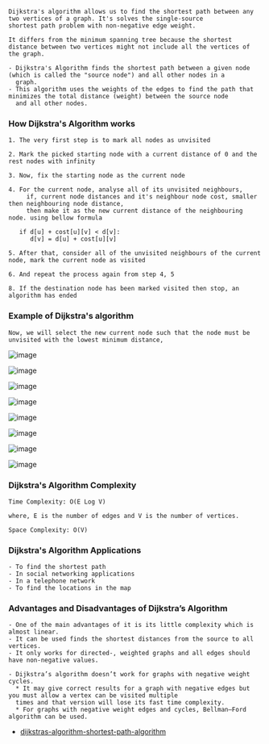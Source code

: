 ```
Dijkstra's algorithm allows us to find the shortest path between any two vertices of a graph. It's solves the single-source 
shortest path problem with non-negative edge weight.

It differs from the minimum spanning tree because the shortest distance between two vertices might not include all the vertices of
the graph.

- Dijkstra's Algorithm finds the shortest path between a given node (which is called the "source node") and all other nodes in a 
  graph.
- This algorithm uses the weights of the edges to find the path that minimizes the total distance (weight) between the source node 
  and all other nodes.
```
### How Dijkstra's Algorithm works
```
1. The very first step is to mark all nodes as unvisited

2. Mark the picked starting node with a current distance of 0 and the rest nodes with infinity

3. Now, fix the starting node as the current node

4. For the current node, analyse all of its unvisited neighbours,
     if, current node distances and it's neighbour node cost, smaller then neighbouring node distance, 
     then make it as the new current distance of the neighbouring node. using bellow formula
     
   if d[u] + cost[u][v] < d[v]:
      d[v] = d[u] + cost[u][v]
      
5. After that, consider all of the unvisited neighbours of the current node, mark the current node as visited

6. And repeat the process again from step 4, 5

8. If the destination node has been marked visited then stop, an algorithm has ended
```

### Example of Dijkstra's algorithm 
```
Now, we will select the new current node such that the node must be unvisited with the lowest minimum distance,
```
![image](https://user-images.githubusercontent.com/59710234/184418916-a5321816-46f4-4226-8580-936f107ccc4e.png)

![image](https://user-images.githubusercontent.com/59710234/184418975-589abb17-a1bb-45f0-885e-100a41b1e92d.png)

![image](https://user-images.githubusercontent.com/59710234/184419105-28452a01-83e5-4ccd-b0d0-fde4f90fe3ee.png)

![image](https://user-images.githubusercontent.com/59710234/184419238-006ff57f-82fe-435a-8b11-e103ab1d8155.png)

![image](https://user-images.githubusercontent.com/59710234/184419302-2d608da3-465c-4982-abee-068a5cee086f.png)

![image](https://user-images.githubusercontent.com/59710234/184419406-5800bb52-f0a1-46bf-8945-d38d34ff67a5.png)

![image](https://user-images.githubusercontent.com/59710234/184419539-22e46808-ef2d-40c1-bd08-1e3a3b420945.png)

![image](https://user-images.githubusercontent.com/59710234/184419601-437cfee3-a093-4509-9ecd-74862fedbcd2.png)


### Dijkstra's Algorithm Complexity
```
Time Complexity: O(E Log V)

where, E is the number of edges and V is the number of vertices.

Space Complexity: O(V)
```

### Dijkstra's Algorithm Applications
```
- To find the shortest path
- In social networking applications
- In a telephone network
- To find the locations in the map
```

### Advantages and Disadvantages of Dijkstra’s Algorithm
```
- One of the main advantages of it is its little complexity which is almost linear. 
- It can be used finds the shortest distances from the source to all vertices.
- It only works for directed-, weighted graphs and all edges should have non-negative values.

- Dijkstra’s algorithm doesn’t work for graphs with negative weight cycles.
  * It may give correct results for a graph with negative edges but you must allow a vertex can be visited multiple
  times and that version will lose its fast time complexity. 
  * For graphs with negative weight edges and cycles, Bellman–Ford algorithm can be used.
```
- [dijkstras-algorithm-shortest-path-algorithm](https://www.analyticssteps.com/blogs/dijkstras-algorithm-shortest-path-algorithm)
